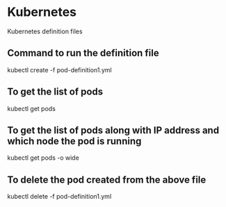 # Kubernetes
Kubernetes definition files


Command to run the definition file
------------------------------------------
kubectl create -f pod-definition1.yml

To get the list of pods
---------------------------
kubectl get pods

To get the list of pods along with IP address  and which node the pod is running
---------------------------
kubectl get pods -o wide  

To delete the pod created from the above file
---------------------
kubectl delete -f  pod-definition1.yml
